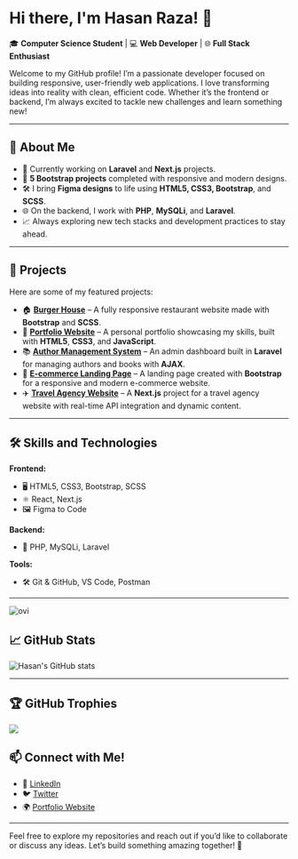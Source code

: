 # Hi there, I'm Hasan Raza! 👋

🎓 **Computer Science Student** | 💻 **Web Developer** | 🌐 **Full Stack Enthusiast**

Welcome to my GitHub profile! I’m a passionate developer focused on building responsive, user-friendly web applications. I love transforming ideas into reality with clean, efficient code. Whether it’s the frontend or backend, I’m always excited to tackle new challenges and learn something new!

---

## 🚀 About Me
- 🌱 Currently working on **Laravel** and **Next.js** projects.
- 🎯 **5 Bootstrap projects** completed with responsive and modern designs.
- 🛠️ I bring **Figma designs** to life using **HTML5, CSS3, Bootstrap**, and **SCSS**.
- 🌐 On the backend, I work with **PHP**, **MySQLi**, and **Laravel**.
- 📈 Always exploring new tech stacks and development practices to stay ahead.

---

## 💼 Projects

Here are some of my featured projects:
- 🏠 [**Burger House**](#) – A fully responsive restaurant website made with **Bootstrap** and **SCSS**.
- 🎨 [**Portfolio Website**](#) – A personal portfolio showcasing my skills, built with **HTML5**, **CSS3**, and **JavaScript**.
- 📚 [**Author Management System**](#) – An admin dashboard built in **Laravel** for managing authors and books with **AJAX**.
- 🏪 [**E-commerce Landing Page**](#) – A landing page created with **Bootstrap** for a responsive and modern e-commerce website.
- ✈️ [**Travel Agency Website**](#) – A **Next.js** project for a travel agency website with real-time API integration and dynamic content.

---

## 🛠️ Skills and Technologies

**Frontend:**
- 🖥️ HTML5, CSS3, Bootstrap, SCSS
- ⚛️ React, Next.js
- 🖼️ Figma to Code

**Backend:**
- 🐘 PHP, MySQLi, Laravel

**Tools:**
- 🛠️ Git & GitHub, VS Code, Postman

---

<img src="https://github-readme-stats.vercel.app/api/top-langs?username=Hasanraza25&show_icons=true&locale=en&layout=compact&theme=chartreuse-dark" alt="ovi" />

## 📈 GitHub Stats

![Hasan's GitHub stats](https://github-readme-stats.vercel.app/api?username=hasanraza&show_icons=true&theme=radical)

---

## :trophy: GitHub Trophies
![](https://github-profile-trophy.vercel.app/?username=Hasanraza25)

## 📫 Connect with Me!

- 💼 [LinkedIn](https://linkedin.com/in/hasanraza)
- 🐦 [Twitter](https://twitter.com/hasanraza)
- 🌍 [Portfolio Website](https://hasanraza.dev)

---

Feel free to explore my repositories and reach out if you’d like to collaborate or discuss any ideas. Let’s build something amazing together! 🚀

